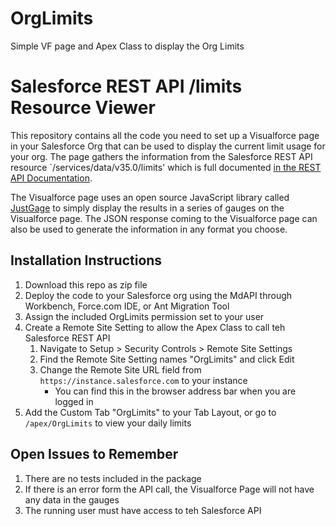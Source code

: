 # OrgLimits
Simple VF page and Apex Class to display the Org Limits

# Salesforce REST API /limits Resource Viewer
This repository contains all the code you need to set up a Visualforce page in your Salesforce Org that can be used to display the current limit usage for your org.  The page gathers the information from the Salesforce REST API resource `/services/data/v35.0/limits' which is full documented [in the REST API Documentation](https://developer.salesforce.com/docs/atlas.en-us.api_rest.meta/api_rest/resources_limits.htm).

The Visualforce page uses an open source JavaScript library called [JustGage](http://justgage.com/) to simply display the results in a series of gauges on the Visualforce page.  The JSON response coming to the Visualforce page can also be used to generate the information in any format you choose.

## Installation Instructions
1. Download this repo as zip file
2. Deploy the code to your Salesforce org using the MdAPI through Workbench, Force.com IDE, or Ant Migration Tool
3. Assign the included OrgLimits permission set to your user
4. Create a Remote Site Setting to allow the Apex Class to call teh Salesforce REST API
    1. Navigate to Setup > Security Controls > Remote Site Settings
    2. Find the Remote Site Setting names "OrgLimits" and click Edit
    3. Change the Remote Site URL field from `https://instance.salesforce.com` to your instance
        * You can find this in the browser address bar when you are logged in
5. Add the Custom Tab "OrgLimits" to your Tab Layout, or go to `/apex/OrgLimits` to view your daily limits

## Open Issues to Remember
1. There are no tests included in the package
2. If there is an error form the API call, the Visualforce Page will not have any data in the gauges
3. The running user must have access to teh Salesforce API
